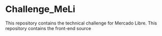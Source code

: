 # Challenge_MeLi
This repository contains the technical challenge for Mercado Libre. This repository contains the front-end source
